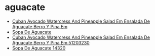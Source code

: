 # aguacate

 * [Cuban Avocado Watercress And Pineapple Salad Em Ensalada De Aguacate Berro Y Pina Em](../../index/c/cuban-avocado-watercress-and-pineapple-salad-em-ensalada-de-aguacate-berro-y-pina-em-51203230.json)
 * [Sopa De Aguacate](../../index/s/sopa-de-aguacate-14320.json)
 * [Cuban Avocado Watercress And Pineapple Salad Em Ensalada De Aguacate Berro Y Pina Em 51203230](../../index/c/cuban-avocado-watercress-and-pineapple-salad-em-ensalada-de-aguacate-berro-y-pina-em-51203230.json)
 * [Sopa De Aguacate 14320](../../index/s/sopa-de-aguacate-14320.json)
